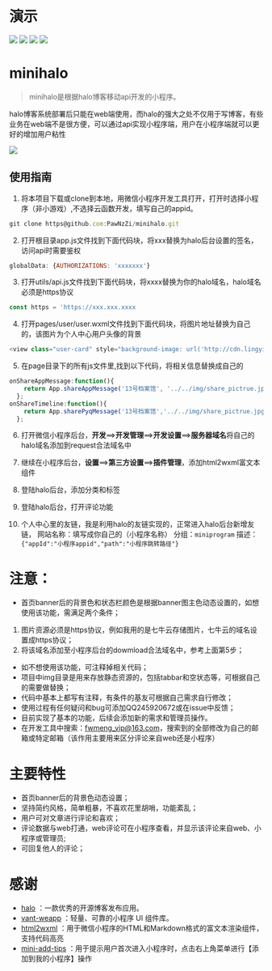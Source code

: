 # 演示
![](https://image.lingyikz.cn/miniprodram.png)
![](https://img.shields.io/badge/Author-Roy-brightgreen) ![](https://img.shields.io/badge/Version-v1.0-orange) ![](https://img.shields.io/badge/License-GPL--3.0-blue)
# minihalo

> minihalo是根据halo博客移动api开发的小程序。

halo博客系统部署后只能在web端使用，而halo的强大之处不仅用于写博客，有些业务在web端不是很方便，可以通过api实现小程序端，用户在小程序端就可以更好的增加用户粘性

![](https://image.lingyikz.cn/%E6%8B%BC%E6%8E%A5%E5%9B%BE%20%281%29%20%281%29.jpeg)

## 使用指南
1. 将本项目下载或clone到本地，用微信小程序开发工具打开，打开时选择小程序（非小游戏）,不选择云函数开发，填写自己的appid。
```javascript
git clone https@github.com:PawNzZi/minihalo.git
```

2. 打开根目录app.js文件找到下面代码块，将xxx替换为halo后台设置的签名，访问api时需要鉴权
```javascript
globalData: {AUTHORIZATIONS: 'xxxxxxx'}
```

3. 打开utils/api.js文件找到下面代码块，将xxxx替换为你的halo域名，halo域名必须是https协议
```javascript
const https = 'https://xxx.xxx.xxxx
```

4. 打开pages/user/user.wxml文件找到下面代码块，将图片地址替换为自己的，该图片为个人中心用户头像的背景
```javascript
<view class="user-card" style="background-image: url('http://cdn.lingyikz.cn/1user_backgroud.jpg')"></view>
```

5. 在page目录下的所有js文件里,找到以下代码，将相关信息替换成自己的
```javascript
onShareAppMessage:function(){
    return App.shareAppMessage('13号档案馆', '../../img/share_pictrue.jpg', '/pages/index/index');
  };
onShareTimeline:function(){
    return App.sharePyqMessage('13号档案馆','../../img/share_pictrue.jpg','../../img/share_pictrue.jpg','/pages/index/index');
  };
```

6. 打开微信小程序后台，**开发**==>**开发管理**==>**开发设置**==>**服务器域名**将自己的halo域名添加到request合法域名中

7. 继续在小程序后台，**设置**==>**第三方设置**==>**插件管理**，添加html2wxml富文本组件

8. 登陆halo后台，添加分类和标签

9. 登陆halo后台，打开评论功能

10. 个人中心里的友链，我是利用halo的友链实现的，正常进入halo后台新增友链，
网站名称：填写成你自己的（小程序名称）
分组：```miniprogram```
描述：```{"appId":"小程序appid","path":"小程序跳转路径"}```


# 注意：
- 首页banner后的背景色和状态栏颜色是根据banner图主色动态设置的，如想使用该功能，需满足两个条件；
1. 图片资源必须是https协议，例如我用的是七牛云存储图片，七牛云的域名设置成https协议；
2. 将该域名添加至小程序后台的dowmload合法域名中，参考上面第5步；
- 如不想使用该功能，可注释掉相关代码；
- 项目中img目录是用来存放静态资源的，包括tabbar和空状态等，可根据自己的需要做替换；
- 代码中基本上都写有注释，有条件的基友可根据自己需求自行修改；
- 使用过程有任何疑问和bug可添加QQ245920672或在issue中反馈；
- 目前实现了基本的功能，后续会添加新的需求和管理员操作。
- 在开发工具中搜索：fwmeng_vip@163.com，搜索到的全部修改为自己的邮箱或特定邮箱（该作用主要用来区分评论来自web还是小程序）

# 主要特性

- 首页banner后的背景色动态设置；
- 坚持简约风格，简单粗暴，不喜欢花里胡哨，功能紊乱；
- 用户可对文章进行评论和喜欢；
- 评论数据与web打通，web评论可在小程序查看，并显示该评论来自web、小程序或管理员;
- 可回复他人的评论；

# 感谢
- [halo](https://github.com/halo-dev/halo "halo") ：一款优秀的开源博客发布应用。
- [vant-weapp](https://github.com/youzan/vant-weapp " vant-weapp") ：轻量、可靠的小程序 UI 组件库。
- [html2wxml](https://github.com/qwqoffice/html2wxml "html2wxml") ：用于微信小程序的HTML和Markdown格式的富文本渲染组件，支持代码高亮
- [mini-add-tips](https://github.com/MakerGYT/mini-add-tips "mini-add-tips") ：用于提示用户首次进入小程序时，点击右上角菜单进行【添加到我的小程序】操作


